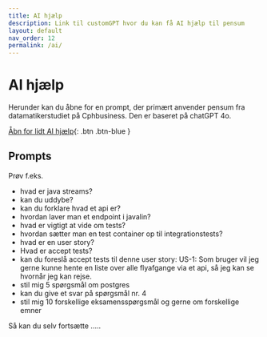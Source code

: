 ```yaml
---
title: AI hjælp
description: Link til customGPT hvor du kan få AI hjælp til pensum
layout: default
nav_order: 12
permalink: /ai/
---
```


# AI hjælp

Herunder kan du åbne for en prompt, der primært anvender pensum fra datamatikerstudiet på Cphbusiness.
Den er baseret på chatGPT 4o.

[Åbn for lidt AI hjælp](https://app.customgpt.ai/projects/38881/ask-me-anything?embed=1){: .btn .btn-blue }

## Prompts

Prøv f.eks.

- hvad er java streams?
- kan du uddybe?
- kan du forklare hvad et api er?
- hvordan laver man et endpoint i javalin?
- hvad er vigtigt at vide om tests?
- hvordan sætter man en test container op til integrationstests?
- hvad er en user story?
- Hvad er accept tests?
- kan du foreslå accept tests til denne user story: US-1: Som bruger vil jeg gerne kunne hente en
liste over alle flyafgange via et api, så jeg kan se hvornår jeg kan rejse.
- stil mig 5 spørgsmål om postgres
- kan du give et svar på spørgsmål nr. 4
- stil mig 10 forskellige eksamensspørgsmål og gerne om forskellige emner

Så kan du selv fortsætte .....
